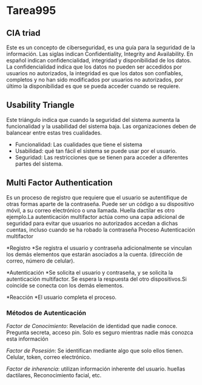 # Tarea995

## CIA triad

Este es un concepto de ciberseguridad, es una guía para la seguridad de la información. Las siglas indican 
Confidentiality,  Integrity and Availability. En español indican confidencialidad, integridad y disponibilidad de los datos. La confidencialidad indica que los datos no pueden ser accedidos por usuarios no autorizados, la integridad es que los datos son confiables, completos y no han sido modificados por usuarios no autorizados, por último la disponibilidad es que se pueda acceder cuando se requiere.

## Usability Triangle

Este triángulo indica que cuando la seguridad del sistema aumenta la funcionalidad y la usabilidad del sistema baja. Las organizaciones deben de balancear entre estas tres cualidades.

* Funcionalidad: Las cualidades que tiene el sistema
* Usabilidad: qué tan fácil el sistema se puede usar por el usuario.
* Seguridad: Las restricciones que se tienen para acceder a diferentes partes del sistema.

## Multi Factor Authentication
Es un proceso de registro que requiere que el usuario se autentifique de otras formas aparte de la contraseña. Puede ser un código a su dispositivo móvil, a su correo electrónico o una llamada. Huella dactilar es otro ejemplo.La autenticación multifactor actúa como una capa adicional de seguridad para evitar que usuarios no autorizados accedan a dichas cuentas, incluso cuando se ha robado la contraseña
Proceso Autenticación multifactor 

*Registro
	*Se registra el usuario y contraseña adicionalmente se vinculan los demás elementos que estarán asociados a la cuenta. (dirección de correo, número de celular).

*Autenticación 
	*Se solicita el usuario y contraseña, y se solicita la autenticación multifactor. Se espera la respuesta del otro dispositivos.Si coincide se conecta con los demás elementos.

*Reacción
	*El usuario completa el proceso.

### Métodos de Autenticación 

*Factor de Conocimiento*: Revelación de identidad que nadie conoce. Pregunta secreta, acceso pin. Solo es seguro mientras nadie más conozca esta información

*Factor de Posesión*: Se identifican mediante algo que solo ellos tienen. Celular, token, correo electrónico.

*Factor de inherencia*: utilizan información inherente del usuario.  huellas dactilares, Reconocimiento facial, etc.

